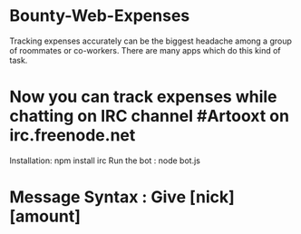 Bounty-Web-Expenses
===================

Tracking expenses accurately can be the biggest headache among a group of roommates or co-workers. There are many apps which do this kind of task.
</br>

<h1>Now you can track expenses while chatting on IRC channel #Artooxt on irc.freenode.net </h1>

Installation: npm install irc
Run the bot : node bot.js

<h1> Message Syntax : Give [nick] [amount] <h1>


